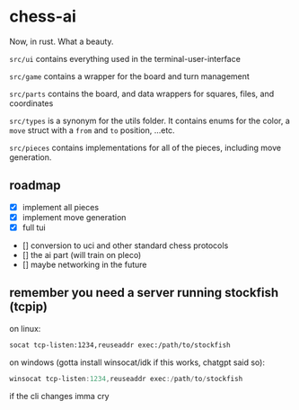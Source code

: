 # chess-ai

Now, in rust. What a beauty.

`src/ui` contains everything used in the terminal-user-interface

`src/game` contains a wrapper for the board and turn management

`src/parts` contains the board, and data wrappers for squares, files, and coordinates

`src/types` is a synonym for the utils folder. It contains enums for the color, a `move` struct with a `from` and `to` position, ...etc.

`src/pieces` contains implementations for all of the pieces, including move generation.

## roadmap

- [x] implement all pieces
- [x] implement move generation
- [x] full tui
- [] conversion to uci and other standard chess protocols
- [] the ai part (will train on pleco)
- [] maybe networking in the future

## remember you need a server running stockfish (tcpip)

on linux:
```bash
socat tcp-listen:1234,reuseaddr exec:/path/to/stockfish
```

on windows (gotta install winsocat/idk if this works, chatgpt said so):
```powershell
winsocat tcp-listen:1234,reuseaddr exec:/path/to/stockfish
```

if the cli changes imma cry